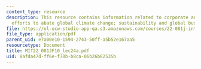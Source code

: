 ```yaml
---
content_type: resource
description: This resource contains information related to corporate and international
  efforts to abate global climate change; sustainability and global business.
file: https://ol-ocw-studio-app-qa.s3.amazonaws.com/courses/22-081j-introduction-to-sustainable-energy-fall-2010/8afda47dff6ef70bb8ca06b26b82535b_MIT22_081JF10_lec24a.pdf
file_type: application/pdf
parent_uid: e7a00e10-1594-2743-50ff-a5b52e167aa5
resourcetype: Document
title: MIT22_081JF10_lec24a.pdf
uid: 8afda47d-ff6e-f70b-b8ca-06b26b82535b
---
```

